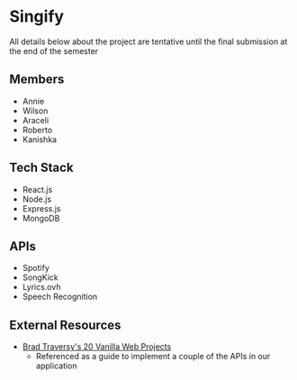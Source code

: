# Singify
All details below about the project are tentative until the final submission at the end of the semester

## Members

- Annie
- Wilson
- Araceli
- Roberto
- Kanishka

## Tech Stack

- React.js
- Node.js
- Express.js
- MongoDB

## APIs

- Spotify
- SongKick
- Lyrics.ovh
- Speech Recognition

## External Resources

- [Brad Traversy's 20 Vanilla Web Projects](https://www.udemy.com/course/web-projects-with-vanilla-javascript/)
  - Referenced as a guide to implement a couple of the APIs in our application
